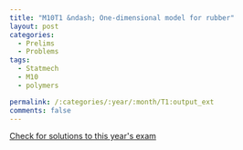 ```yaml
---
title: "M10T1 &ndash; One-dimensional model for rubber"
layout: post
categories:
  - Prelims
  - Problems
tags:
  - Statmech
  - M10
  - polymers

permalink: /:categories/:year/:month/T1:output_ext
comments: false
---
```

<object data="2010M1T.pdf" type="application/pdf" width="100%" height="500"></object>
<div class="message"><a href='https://princetonprelim.com/prelim/25/'>Check for solutions to this year's exam</a></div>